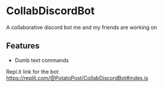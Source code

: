 # CollabDiscordBot
A collaborative discord bot me and my friends are working on
## Features
- Dumb text commands

Repl.it link for the bot: https://replit.com/@PotatoPost/CollabDiscordBot#index.js